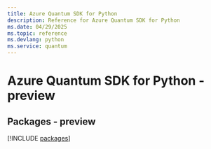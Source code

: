```yaml
---
title: Azure Quantum SDK for Python
description: Reference for Azure Quantum SDK for Python
ms.date: 04/29/2025
ms.topic: reference
ms.devlang: python
ms.service: quantum
---
```

# Azure Quantum SDK for Python - preview
## Packages - preview
[!INCLUDE [packages](quantum-index.md)]